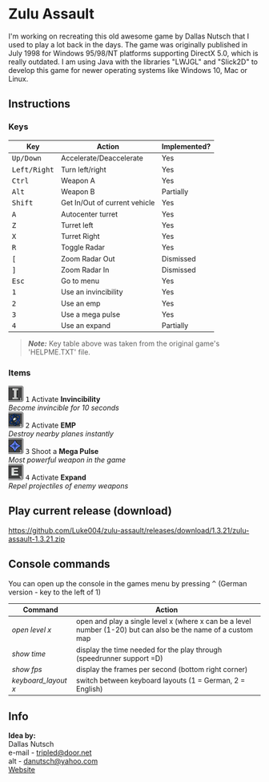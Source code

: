 # Zulu Assault
I'm working on recreating this old awesome game by Dallas Nutsch that I used to play a lot back in the days.
The game was originally published in July 1998 for Windows 95/98/NT platforms supporting DirectX 5.0, which is really outdated. I am using Java with the libraries "LWJGL" and "Slick2D" to develop this game for newer operating systems like Windows 10, Mac or Linux.

## Instructions

### Keys

|Key|Action|Implemented?|
|-----|------|-----------|
|<kbd>Up/Down</kbd>|Accelerate/Deaccelerate|Yes|
|<kbd>Left/Right</kbd>|Turn left/right|Yes|
|<kbd>Ctrl</kbd>|Weapon A|Yes|
|<kbd>Alt</kbd>|Weapon B|Partially|
|<kbd>Shift</kbd>|Get In/Out of current vehicle|Yes|
|<kbd>A</kbd>|Autocenter turret|Yes|
|<kbd>Z</kbd>|Turret left|Yes|
|<kbd>X</kbd>|Turret Right|Yes|
|<kbd>R</kbd>|Toggle Radar|Yes|
|<kbd>[</kbd>|Zoom Radar Out|Dismissed|
|<kbd>]</kbd>|Zoom Radar In|Dismissed|
|<kbd>Esc</kbd>|Go to menu|Yes|
|<kbd>1</kbd>|Use an invincibility  |Yes|
|<kbd>2</kbd>|Use an emp|Yes|
|<kbd>3</kbd>|Use a mega pulse|Yes|
|<kbd>4</kbd>|Use an expand |Partially|

> **_Note:_**  Key table above was taken from the original game's 'HELPME.TXT' file.

### Items
![invincibility item](https://github.com/Luke004/Zulu-Assault/blob/master/assets/items/invincibility/invincibility.png?raw=true)
<kbd>1</kbd> Activate **Invincibility**  
*Become invincible for 10 seconds*  
![emp item](https://github.com/Luke004/Zulu-Assault/blob/master/assets/items/emp/emp.png?raw=true)
<kbd>2</kbd> Activate **EMP**  
*Destroy nearby planes instantly*  
![mega pulse item](https://github.com/Luke004/Zulu-Assault/blob/master/assets/items/mega_pulse/mega_pulse.png?raw=true)
<kbd>3</kbd> Shoot a **Mega Pulse**  
*Most powerful weapon in the game*  
![expand item](https://github.com/Luke004/Zulu-Assault/blob/master/assets/items/expand/expand.png?raw=true)
<kbd>4</kbd> Activate **Expand**  
*Repel projectiles of enemy weapons*


## Play current release (download)
https://github.com/Luke004/zulu-assault/releases/download/1.3.21/zulu-assault-1.3.21.zip

## Console commands

You can open up the console in the games menu by pressing <kbd>^</kbd> (German version - key to the left of 1)

|Command|Action|
|-----|-----------|
|*open level x* |open and play a single level x (where x can be a level number (1-20) but can also be the name of a custom map|
|*show time* |display the time needed for the play through (speedrunner support =D)|
|*show fps* |display the frames per second (bottom right corner)|
|*keyboard_layout x* |switch between keyboard layouts (1 = German, 2 = English)|

## Info
**Idea by:**  
Dallas Nutsch  
 e-mail - tripled@door.net  
 alt    - danutsch@yahoo.com  
[Website](www.door.net/arrowhead)
